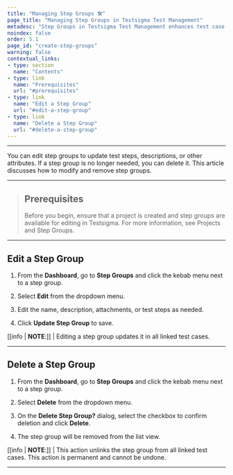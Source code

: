```yaml
---
title: "Managing Step Groups 🛠️"
page_title: "Managing Step Groups in Testsigma Test Management"
metadesc: "Step Groups in Testsigma Test Management enhances test case management by grouping repetitive test steps | Learn how to create step groups in Testsigma Test Management"
noindex: false
order: 5.1
page_id: "create-step-groups"
warning: false
contextual_links:
- type: section
  name: "Contents"
- type: link
  name: "Prerequisites"
  url: "#prerequisites"
- type: link
  name: "Edit a Step Group"
  url: "#edit-a-step-group"
- type: link
  name: "Delete a Step Group"
  url: "#delete-a-step-group"
---
```


---

You can edit step groups to update test steps, descriptions, or other attributes. If a step group is no longer needed, you can delete it. This article discusses how to modify and remove step groups.

---

> ## **Prerequisites**
> 
> Before you begin, ensure that a project is created and step groups are available for editing in Testsigma. For more information, see Projects and Step Groups.

---

## **Edit a Step Group**

1. From the **Dashboard**, go to **Step Groups** and click the kebab menu next to a step group.

2. Select **Edit** from the dropdown menu.

3. Edit the name, description, attachments, or test steps as needed. 

4. Click **Update Step Group** to save.

[[info | **NOTE**:]]
| Editing a step group updates it in all linked test cases.

---

## **Delete a Step Group**

1. From the **Dashboard**, go to **Step Groups** and click the kebab menu next to a step group.

2. Select **Delete** from the dropdown menu.

3. On the **Delete Step Group?** dialog, select the checkbox to confirm deletion and click **Delete**.

4. The step group will be removed from the list view.

[[info | **NOTE**:]]
| This action unlinks the step group from all linked test cases. This action is permanent and cannot be undone.

---